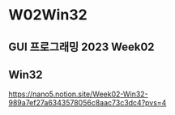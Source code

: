 # W02Win32

## GUI 프로그래밍 2023 Week02
## Win32

https://nano5.notion.site/Week02-Win32-989a7ef27a6343578056c8aac73c3dc4?pvs=4
